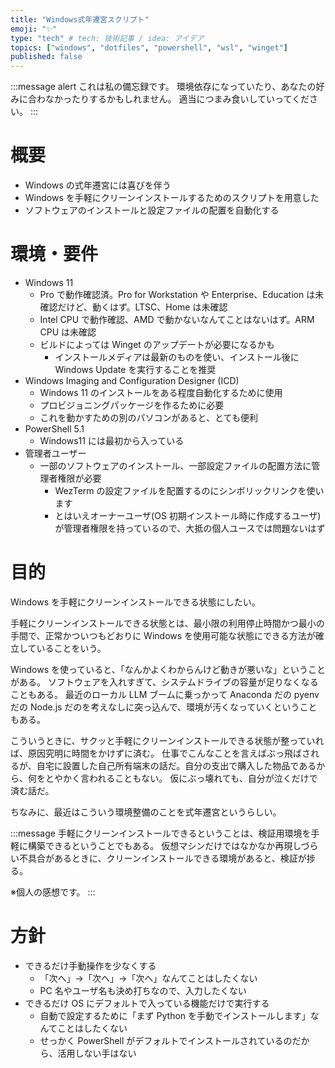 ```yaml
---
title: "Windows式年遷宮スクリプト"
emoji: "✨"
type: "tech" # tech: 技術記事 / idea: アイデア
topics: ["windows", "dotfiles", "powershell", "wsl", "winget"]
published: false
---
```


:::message alert
これは私の備忘録です。
環境依存になっていたり、あなたの好みに合わなかったりするかもしれません。
適当につまみ食いしていってください。
:::

# 概要
- Windows の式年遷宮には喜びを伴う
- Windows を手軽にクリーンインストールするためのスクリプトを用意した
- ソフトウェアのインストールと設定ファイルの配置を自動化する

# 環境・要件
- Windows 11
  - Pro で動作確認済。Pro for Workstation や Enterprise、Education は未確認だけど、動くはず。LTSC、Home は未確認
  - Intel CPU で動作確認、AMD で動かないなんてことはないはず。ARM CPU は未確認
  - ビルドによっては Winget のアップデートが必要になるかも
    - インストールメディアは最新のものを使い、インストール後に Windows Update を実行することを推奨
- Windows Imaging and Configuration Designer (ICD)
  - Windows 11 のインストールをある程度自動化するために使用
  - プロビジョニングパッケージを作るために必要
  - これを動かすための別のパソコンがあると、とても便利
- PowerShell 5.1
  - Windows11 には最初から入っている
- 管理者ユーザー
  - 一部のソフトウェアのインストール、一部設定ファイルの配置方法に管理者権限が必要
    - WezTerm の設定ファイルを配置するのにシンボリックリンクを使います
    - とはいえオーナーユーザ(OS 初期インストール時に作成するユーザ)が管理者権限を持っているので、大抵の個人ユースでは問題ないはず

# 目的
Windows を手軽にクリーンインストールできる状態にしたい。

手軽にクリーンインストールできる状態とは、最小限の利用停止時間かつ最小の手間で、正常かついつもどおりに Windows を使用可能な状態にできる方法が確立していることをいう。

Windows を使っていると、「なんかよくわからんけど動きが悪いな」ということがある。
ソフトウェアを入れすぎて、システムドライブの容量が足りなくなることもある。
最近のローカル LLM ブームに乗っかって Anaconda だの pyenv だの Node.js だのを考えなしに突っ込んで、環境が汚くなっていくということもある。

こういうときに、サクッと手軽にクリーンインストールできる状態が整っていれば、原因究明に時間をかけずに済む。
仕事でこんなことを言えばぶっ飛ばされるが、自宅に設置した自己所有端末の話だ。自分の支出で購入した物品であるから、何をとやかく言われることもない。
仮にぶっ壊れても、自分が泣くだけで済む話だ。

ちなみに、最近はこういう環境整備のことを式年遷宮というらしい。

:::message
手軽にクリーンインストールできるということは、検証用環境を手軽に構築できるということでもある。
仮想マシンだけではなかなか再現しづらい不具合があるときに、クリーンインストールできる環境があると、検証が捗る。

※個人の感想です。
:::

# 方針
- できるだけ手動操作を少なくする
  - 「次へ」→「次へ」→「次へ」なんてことはしたくない
  - PC 名やユーザ名も決め打ちなので、入力したくない
- できるだけ OS にデフォルトで入っている機能だけで実行する
  - 自動で設定するために「まず Python を手動でインストールします」なんてことはしたくない
  - せっかく PowerShell がデフォルトでインストールされているのだから、活用しない手はない